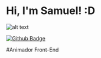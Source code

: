 # Hi, I'm Samuel! :D
![alt text](https://www.otempo.com.br/image/contentid/policy:1.2226189:1566580322/a%20era%20do%20gelo.PNG?f=3x2&w=620&$p$f$w=d63fd6d)


[![Github Badge](https://img.shields.io/badge/-Github-000?style=flat-square&logo=Github&logoColor=white&link=https://github.com/fagnerpsantos)](https://github.com/Msamuelsons)


#Animador Front-End
